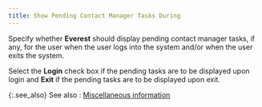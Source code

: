 ```yaml
---
title: Show Pending Contact Manager Tasks During
---
```



Specify whether **Everest** should  display pending contact manager tasks, if any, for the user when the user  logs into the system and/or when the user exits the system.


Select the **Login**  check box if the pending tasks are to be displayed upon login and **Exit** if the pending tasks are to be  displayed upon exit.


{:.see_also}
See also
: [Miscellaneous  information](JavaScript:RelatedTopics1.Click())<!--Metadata type="DesignerControl" startspan
<object CLASSID="clsid:ADB880A6-D8FF-11CF-9377-00AA003B7A11"
	ID=RelatedTopics1
	TYPE="application/x-oleobject">
</object>-->

<object classid="clsid:ADB880A6-D8FF-11CF-9377-00AA003B7A11" id="RelatedTopics1" type="application/x-oleobject"> 
 <param name="Command" value="Related Topics">
<param name="Window" value="second">
<param name="Item1" value="Miscellaneous information;{{site.sc_chm}}/options/security/users/user-details/miscellaneous_information_user_profile.html">
</object><!--Metadata type="DesignerControl" endspan--><font style="color: #008000;" color="#008000"> </font>
